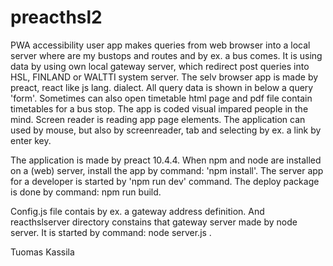 # preacthsl2
 PWA accessibility user app makes queries from web browser into a local server where are my bustops and routes and by ex. a bus comes. It is using data by using own local gateway server, which redirect post queries into HSL, FINLAND or WALTTI system server. The selv browser app is made by preact, react like js lang. dialect. All query data is shown in below a query 'form'. Sometimes can also open timetable html page and pdf file contain timetables for a bus stop. The app is coded visual impared people in the mind. Screen reader is reading app page elements. The application can used by mouse, but also by screenreader, tab and selecting by ex. a link by enter key.

The application is made by preact 10.4.4. When npm and node are installed on a (web) server, install the app by command: 'npm install'. The server app for a developer is started by 'npm run dev' command. The deploy package is done by command: npm run build.

Config.js file contais by ex. a gateway address definition. And reacthslserver directory constains that gateway server made by node server. It is started by command: node server.js <enter>.
 
 Tuomas Kassila
